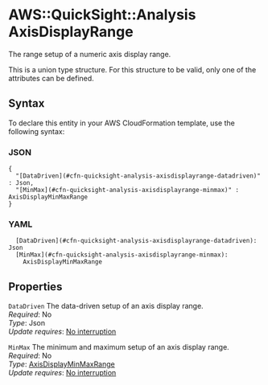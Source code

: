 # AWS::QuickSight::Analysis AxisDisplayRange<a name="aws-properties-quicksight-analysis-axisdisplayrange"></a>

The range setup of a numeric axis display range\.

This is a union type structure\. For this structure to be valid, only one of the attributes can be defined\.

## Syntax<a name="aws-properties-quicksight-analysis-axisdisplayrange-syntax"></a>

To declare this entity in your AWS CloudFormation template, use the following syntax:

### JSON<a name="aws-properties-quicksight-analysis-axisdisplayrange-syntax.json"></a>

```
{
  "[DataDriven](#cfn-quicksight-analysis-axisdisplayrange-datadriven)" : Json,
  "[MinMax](#cfn-quicksight-analysis-axisdisplayrange-minmax)" : AxisDisplayMinMaxRange
}
```

### YAML<a name="aws-properties-quicksight-analysis-axisdisplayrange-syntax.yaml"></a>

```
  [DataDriven](#cfn-quicksight-analysis-axisdisplayrange-datadriven): Json
  [MinMax](#cfn-quicksight-analysis-axisdisplayrange-minmax): 
    AxisDisplayMinMaxRange
```

## Properties<a name="aws-properties-quicksight-analysis-axisdisplayrange-properties"></a>

`DataDriven`  <a name="cfn-quicksight-analysis-axisdisplayrange-datadriven"></a>
The data\-driven setup of an axis display range\.  
*Required*: No  
*Type*: Json  
*Update requires*: [No interruption](https://docs.aws.amazon.com/AWSCloudFormation/latest/UserGuide/using-cfn-updating-stacks-update-behaviors.html#update-no-interrupt)

`MinMax`  <a name="cfn-quicksight-analysis-axisdisplayrange-minmax"></a>
The minimum and maximum setup of an axis display range\.  
*Required*: No  
*Type*: [AxisDisplayMinMaxRange](aws-properties-quicksight-analysis-axisdisplayminmaxrange.md)  
*Update requires*: [No interruption](https://docs.aws.amazon.com/AWSCloudFormation/latest/UserGuide/using-cfn-updating-stacks-update-behaviors.html#update-no-interrupt)